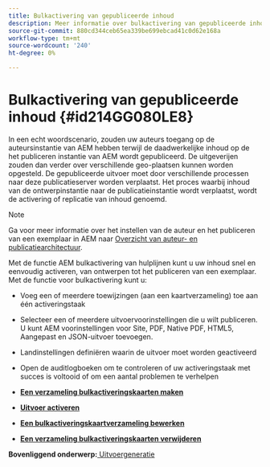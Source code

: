```yaml
---
title: Bulkactivering van gepubliceerde inhoud
description: Meer informatie over bulkactivering van gepubliceerde inhoud. In AEM gidsen vindt u informatie over de voordelen van de functie voor bulkactivering.
source-git-commit: 880cd344ceb65ea339be699ebcad41c0d62e168a
workflow-type: tm+mt
source-wordcount: '240'
ht-degree: 0%

---
```


# Bulkactivering van gepubliceerde inhoud {#id214GG080LE8}

In een echt woordscenario, zouden uw auteurs toegang op de auteursinstantie van AEM hebben terwijl de daadwerkelijke inhoud op de het publiceren instantie van AEM wordt gepubliceerd. De uitgeverijen zouden dan verder over verschillende geo-plaatsen kunnen worden opgesteld. De gepubliceerde uitvoer moet door verschillende processen naar deze publicatieserver worden verplaatst. Het proces waarbij inhoud van de ontwerpinstantie naar de publicatieinstantie wordt verplaatst, wordt de activering of replicatie van inhoud genoemd.

>[!NOTE]
>
> Ga voor meer informatie over het instellen van de auteur en het publiceren van een exemplaar in AEM naar [Overzicht van auteur- en publicatiearchitectuur](https://experienceleague.adobe.com/docs/experience-manager-screens/user-guide/administering/author-publish/author-publish-architecture-overview.html?lang=en#prerequisites).

Met de functie AEM bulkactivering van hulplijnen kunt u uw inhoud snel en eenvoudig activeren, van ontwerpen tot het publiceren van een exemplaar. Met de functie voor bulkactivering kunt u:

- Voeg een of meerdere toewijzingen \(aan een kaartverzameling\) toe aan één activeringstaak

- Selecteer een of meerdere uitvoervoorinstellingen die u wilt publiceren. U kunt AEM voorinstellingen voor Site, PDF, Native PDF, HTML5, Aangepast en JSON-uitvoer toevoegen.


- Landinstellingen definiëren waarin de uitvoer moet worden geactiveerd

- Open de auditlogboeken om te controleren of uw activeringstaak met succes is voltooid of om een aantal problemen te verhelpen


- **[Een verzameling bulkactiveringskaarten maken](conf-bulk-activation-create-map-collection.md)**

- **[Uitvoer activeren](conf-bulk-activation-publish-map-collection.md)**

- **[Een bulkactiveringskaartverzameling bewerken](conf-bulk-activation-edit-map-collection.md)**

- **[Een verzameling bulkactiveringskaarten verwijderen](conf-bulk-activation-delete-map-collection.md)**


**Bovenliggend onderwerp:**[ Uitvoergeneratie](generate-output.md)
